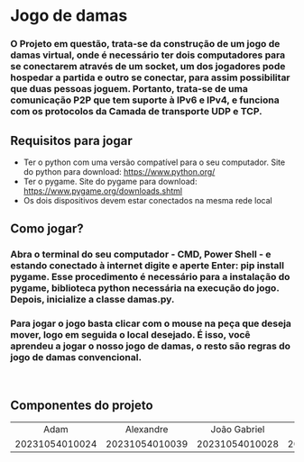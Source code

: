 # Jogo de damas
### O Projeto em questão, trata-se da construção de um jogo de damas virtual, onde é necessário ter dois computadores para se conectarem através de um socket, um dos jogadores pode hospedar a partida e outro se conectar, para assim possibilitar que duas pessoas joguem. Portanto, trata-se de uma comunicação P2P que tem suporte à IPv6 e IPv4, e funciona com os protocolos da Camada de transporte UDP e TCP.

## Requisitos para jogar
+ Ter o python com uma versão compatível para o seu computador. Site do python para download: https://www.python.org/
+ Ter o pygame. Site do pygame para download: https://www.pygame.org/downloads.shtml
+ Os dois dispositivos devem estar conectados na mesma rede local

## Como jogar?
### Abra o terminal do seu computador - CMD, Power Shell - e estando conectado à internet digite e aperte Enter: pip install pygame. Esse procedimento é necessário para a instalação do pygame, biblioteca python necessária na execução do jogo. Depois, inicialize a classe damas.py.
### Para jogar o jogo basta clicar com o mouse na peça que deseja mover, logo em seguida o local desejado. É isso, você aprendeu a jogar o nosso jogo de damas, o resto são regras do jogo de damas convencional.
<br>


## Componentes do projeto
<table>
 <tr align = "center">
  <td> Adam</td>
  <td>Alexandre</td>
  <td>João Gabriel</td>
  <td>Paulo César</td>
</tr>
<tr>
  <td>20231054010024</td>
  <td>20231054010039</td>
  <td>20231054010028</td>
  <td>20231054010026</td>
</tr>
</table> 

